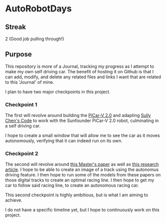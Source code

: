 # AutoRobotDays

## Streak
2 (Good job pulling through!)

## Purpose
This repository is more of a Journal, tracking my progress as I attempt to make my own self driving car. The benefit of hosting it on Github is that I can add, modify, and delete any related files and links I want that are related to this 'Journal' of mine. 

I plan to have two major checkpoints in this project.

### Checkpoint 1
The first will revolve around building the [PiCar-V 2.0](https://www.sunfounder.com/products/smart-video-car) and adapting [Sully Chen's Code](https://github.com/SullyChen/Autopilot-TensorFlow) to work with the Sunfounder PiCar-V 2.0 robot, culminating in a self driving car.

I hope to create a small window that will allow me to see the car as it moves autonomously, verifying that it can indeed run on its own.

### Checkpoint 2
The second will revolve around [this Master's paper](https://dspace.mit.edu/bitstream/handle/1721.1/64669/706825301-MIT.pdf) as well as [this research article](https://arxiv.org/pdf/2002.04794.pdf). I hope to be able to create an image of a track using the autonomus driving feature. I then hope to run some of the models from these papers on those digital tracks to create an optimal racing line. I then hope to get my car to follow said racing line, to create an autonomous racing car. 

This second checkpoint is highly ambitious, but is what I am aiming to achieve.

I do not have a specific timeline yet, but I hope to continuously work on this project.
